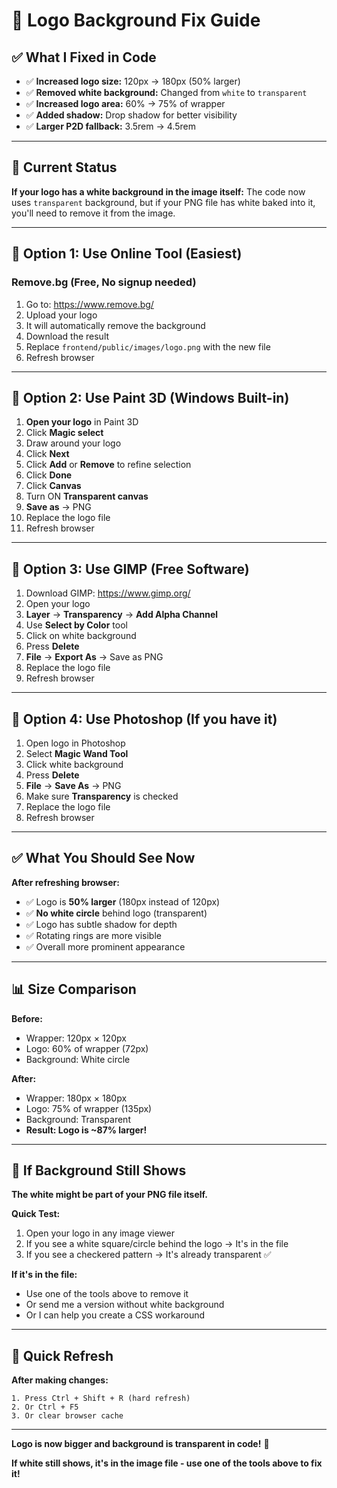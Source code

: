 # 🎨 Logo Background Fix Guide

## ✅ What I Fixed in Code

- ✅ **Increased logo size:** 120px → 180px (50% larger)
- ✅ **Removed white background:** Changed from `white` to `transparent`
- ✅ **Increased logo area:** 60% → 75% of wrapper
- ✅ **Added shadow:** Drop shadow for better visibility
- ✅ **Larger P2D fallback:** 3.5rem → 4.5rem

---

## 🎯 Current Status

**If your logo has a white background in the image itself:**
The code now uses `transparent` background, but if your PNG file has white baked into it, you'll need to remove it from the image.

---

## 🔧 Option 1: Use Online Tool (Easiest)

### **Remove.bg** (Free, No signup needed)
1. Go to: https://www.remove.bg/
2. Upload your logo
3. It will automatically remove the background
4. Download the result
5. Replace `frontend/public/images/logo.png` with the new file
6. Refresh browser

---

## 🔧 Option 2: Use Paint 3D (Windows Built-in)

1. **Open your logo** in Paint 3D
2. Click **Magic select**
3. Draw around your logo
4. Click **Next**
5. Click **Add** or **Remove** to refine selection
6. Click **Done**
7. Click **Canvas**
8. Turn ON **Transparent canvas**
9. **Save as** → PNG
10. Replace the logo file
11. Refresh browser

---

## 🔧 Option 3: Use GIMP (Free Software)

1. Download GIMP: https://www.gimp.org/
2. Open your logo
3. **Layer** → **Transparency** → **Add Alpha Channel**
4. Use **Select by Color** tool
5. Click on white background
6. Press **Delete**
7. **File** → **Export As** → Save as PNG
8. Replace the logo file
9. Refresh browser

---

## 🔧 Option 4: Use Photoshop (If you have it)

1. Open logo in Photoshop
2. Select **Magic Wand Tool**
3. Click white background
4. Press **Delete**
5. **File** → **Save As** → PNG
6. Make sure **Transparency** is checked
7. Replace the logo file
8. Refresh browser

---

## ✅ What You Should See Now

**After refreshing browser:**
- ✅ Logo is **50% larger** (180px instead of 120px)
- ✅ **No white circle** behind logo (transparent)
- ✅ Logo has subtle shadow for depth
- ✅ Rotating rings are more visible
- ✅ Overall more prominent appearance

---

## 📊 Size Comparison

**Before:**
- Wrapper: 120px × 120px
- Logo: 60% of wrapper (72px)
- Background: White circle

**After:**
- Wrapper: 180px × 180px
- Logo: 75% of wrapper (135px)
- Background: Transparent
- **Result: Logo is ~87% larger!**

---

## 🎨 If Background Still Shows

**The white might be part of your PNG file itself.**

**Quick Test:**
1. Open your logo in any image viewer
2. If you see a white square/circle behind the logo → It's in the file
3. If you see a checkered pattern → It's already transparent ✅

**If it's in the file:**
- Use one of the tools above to remove it
- Or send me a version without white background
- Or I can help you create a CSS workaround

---

## 🚀 Quick Refresh

**After making changes:**
```
1. Press Ctrl + Shift + R (hard refresh)
2. Or Ctrl + F5
3. Or clear browser cache
```

---

**Logo is now bigger and background is transparent in code!** 🎉

**If white still shows, it's in the image file - use one of the tools above to fix it!**
